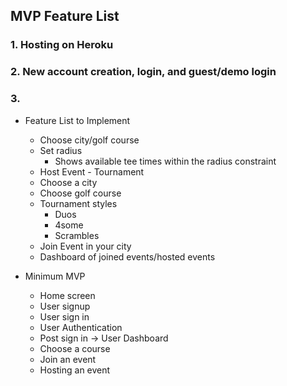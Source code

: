 ## MVP Feature List 

### 1. Hosting on Heroku

### 2. New account creation, login, and guest/demo login

### 3. 
- Feature List to Implement
  - Choose city/golf course 
  - Set radius 
    - Shows available tee times within the radius constraint 
  - Host Event - Tournament 
  - Choose a city 
  - Choose golf course 
  - Tournament styles 
    - Duos
    - 4some
    - Scrambles 
  - Join Event in your city 
  - Dashboard of joined events/hosted events 

- Minimum MVP
  - Home screen
  - User signup
  - User sign in
  - User Authentication 
  - Post sign in -> User Dashboard
  - Choose a course 
  - Join an event
  - Hosting an event
